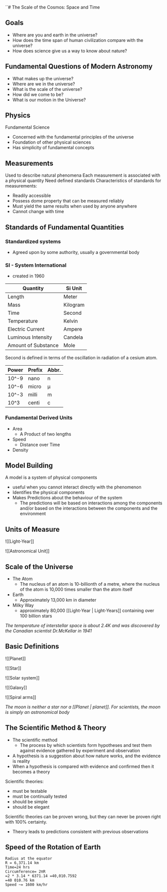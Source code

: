 ´´# The Scale of the Cosmos: Space and Time

## Goals
- Where are you and earth in the universe?
- How does the time span of human civilization compare with the universe?
- How does science give us a way to know about nature?

## Fundamental Questions of Modern Astronomy
- What makes up the universe?
- Where are we in the universe?
- What is the scale of the universe?
- How did we come to be?
- What is our motion in the Universe?

## Physics
Fundamental Science
- Concerned with the fundamental principles of the universe
- Foundation of other physical sciences
- Has simplicity of fundamental concepts

## Measurements
Used to describe natural phenomena
Each measurement is associated with a physical quantity
Need defined standards
Characteristics of standards for measurements:
- Readily accessible
- Possess dome property that can be measured reliably
- Must yield the same results when used by anyone anywhere
- Cannot change with time

## Standards of Fundamental Quantities

### Standardized systems
- Agreed upon by some authority, usually a governmental body

### SI - System International
- created in 1960

| Quantity            | Si Unit  |
| ------------------- | -------- |
| Length              | Meter    |
| Mass                | Kilogram |
| Time                | Second   |
| Temperature         | Kelvin   |
| Electric Current    | Ampere   |
| Luminous Intensity  | Candela  |
| Amount of Substance | Mole     |

Second is defined in terms of the oscillation in radiation of a cesium atom.

| Power | Prefix | Abbr. |
| ----- | ------ | ----- |
| 10^-9 | nano   | n     |
| 10^-6 | micro  | μ     | 
| 10^-3 | milli  | m     |
| 10^3  | centi  | c     |

### Fundamental Derived Units
- Area
	- A Product of two lengths
- Speed
	- Distance over Time
- Density

## Model Building

A model is a system of physical components
- useful when you cannot interact directly with the phenomenon
- Identifies the physical components
- Makes Predictions about the behaviour of the system
	- The predictions will be based on interactions among the components and/or based on the interactions between the components and the environment

## Units of Measure

![[Light-Year]]

![[Astronomical Unit]]

## Scale of the Universe

- The Atom
	- The nucleus of an atom is 10-billionth of a metre, where the nucleus of the atom is 10,000 times smaller than the atom itself
- Earth
	- Approximately 13,000 km in diameter
- Milky Way
	- approximately 80,000 [[Light-Year | Light-Years]] containing over 100 billion stars

*The temperature of interstellar space is about 2.4K and was discovered by the Canadian scientist Dr.McKellar in 1941*

## Basic Definitions

![[Planet]]

![[Star]]

![[Solar system]]

![[Galaxy]]

![[Spiral arms]]

*The moon is neither a star nor a [[Planet | planet]]. For scientists, the moon is simply an astronomical body*

## The Scientific Method & Theory
- The scientific method
	- The process by which scientists form hypotheses and test them against evidence gathered by experiment and observation
- A hypothesis is a suggestion about how nature works, and the evidence is reality
- When a hypothesis is compared with evidence and confirmed then it becomes a theory

Scientific theories:
- must be testable
- must be continually tested
- should be simple
- should be elegant

Scientific theories can be proven wrong, but they can never be proven right with 100% certainty.

- Theory leads to predictions consistent with previous observations

## Speed of the Rotation of Earth


	Radius at the equator  
	R = 6,371.14 km  
	Time=24 hrs  
	Circumference= 2πR  
	=2 * 3.14 * 6371.14 =40,010.7592 
	=40 010.76 km  
	Speed ~= 1600 km/hr


